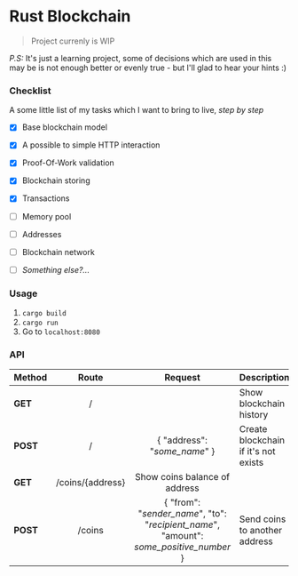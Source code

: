 # Rust Blockchain

> Project currenly is WIP

*P.S:* It's just a learning project, some of decisions which are used in this may be is not enough better or evenly true - but I'll glad to hear your hints :)

### Checklist
A some little list of my tasks which I want to bring to live, *step by step*

- [x] Base blockchain model
- [x] A possible to simple HTTP interaction
- [x] Proof-Of-Work validation
- [x] Blockchain storing
- [x] Transactions
- [ ] Memory pool
- [ ] Addresses
- [ ] Blockchain network 
- [ ] *Something else?...*


### Usage
1. `cargo build`
2. `cargo run`
3. Go to `localhost:8080`

### API

| Method | Route | Request | Description |
| ------ |:-------:|:-------:| ----------- |
| **GET** | / | | Show blockchain history |
| **POST** | / | { "address": "*some_name*" } | Create blockchain if it's not exists |
| **GET** | /coins/{address} | Show coins balance of address |
| **POST** | /coins | { "from": "*sender_name*", "to": "*recipient_name*", "amount": *some_positive_number* } | Send coins to another address |